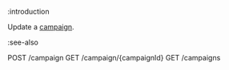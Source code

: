 :introduction

Update a [campaign](/types/campaign).

:see-also

POST /campaign
GET /campaign/{campaignId}
GET /campaigns
